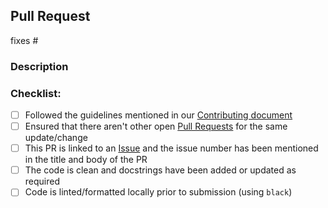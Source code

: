 ## Pull Request

fixes #
<!-- Please add the issue number you're trying to fix with this PR, if none then please create an issue first, also, please prefix your PR title with "[Fixes #<issue-number>] " (without quotes) -->

### Description
<!-- A line or two explaining what this patch does -->

### Checklist:
- [ ] Followed the guidelines mentioned in our [Contributing document](../CONTRIBUTING.md)
- [ ] Ensured that there aren't other open [Pull Requests](https://www.github.com/Auto-DL/Generator/pulls) for the same update/change
- [ ] This PR is linked to an [Issue](https://www.github.com/Auto-DL/Generator/issues) and the issue number has been mentioned in the title and body of the PR
- [ ] The code is clean and docstrings have been added or updated as required
- [ ] Code is linted/formatted locally prior to submission (using `black`)

<!-- In case you have signed-off you're commits, please cut and paste the signed-off by line here at the end -->
